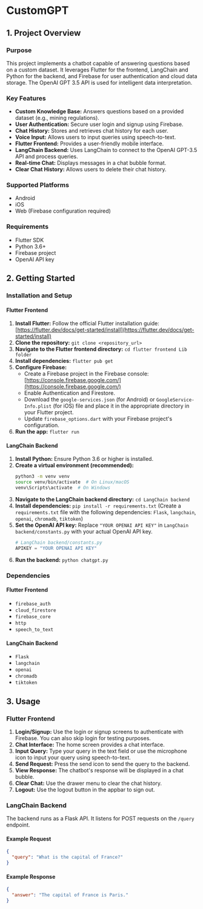 # CustomGPT
## 1. Project Overview
### Purpose
This project implements a chatbot capable of answering questions based on a custom dataset. It leverages Flutter for the frontend, LangChain and Python for the backend, and Firebase for user authentication and cloud data storage. The OpenAI GPT 3.5 API is used for intelligent data interpretation.
### Key Features
*   **Custom Knowledge Base:** Answers questions based on a provided dataset (e.g., mining regulations).
*   **User Authentication:** Secure user login and signup using Firebase.
*   **Chat History:** Stores and retrieves chat history for each user.
*   **Voice Input:** Allows users to input queries using speech-to-text.
*   **Flutter Frontend:** Provides a user-friendly mobile interface.
*   **LangChain Backend:** Uses LangChain to connect to the OpenAI GPT-3.5 API and process queries.
*   **Real-time Chat:** Displays messages in a chat bubble format.
*   **Clear Chat History:** Allows users to delete their chat history.
### Supported Platforms
*   Android
*   iOS
*   Web (Firebase configuration required)
### Requirements
*   Flutter SDK
*   Python 3.6+
*   Firebase project
*   OpenAI API key
## 2. Getting Started
### Installation and Setup
#### Flutter Frontend
1.  **Install Flutter:** Follow the official Flutter installation guide: [https://flutter.dev/docs/get-started/install](https://flutter.dev/docs/get-started/install)
2.  **Clone the repository:** `git clone <repository_url>`
3.  **Navigate to the Flutter frontend directory:** `cd flutter frontend Lib folder`
4.  **Install dependencies:** `flutter pub get`
5.  **Configure Firebase:**
    *   Create a Firebase project in the Firebase console: [https://console.firebase.google.com/](https://console.firebase.google.com/)
    *   Enable Authentication and Firestore.
    *   Download the `google-services.json` (for Android) or `GoogleService-Info.plist` (for iOS) file and place it in the appropriate directory in your Flutter project.
    *   Update `firebase_options.dart` with your Firebase project's configuration.
6.  **Run the app:** `flutter run`
#### LangChain Backend
1.  **Install Python:** Ensure Python 3.6 or higher is installed.
2.  **Create a virtual environment (recommended):**
    ```bash
    python3 -m venv venv
    source venv/bin/activate  # On Linux/macOS
    venv\Scripts\activate  # On Windows
3.  **Navigate to the LangChain backend directory:** `cd LangChain backend`
4.  **Install dependencies:** `pip install -r requirements.txt` (Create a `requirements.txt` file with the following dependencies: `Flask`, `langchain`, `openai`, `chromadb`, `tiktoken`)
5.  **Set the OpenAI API key:** Replace `"YOUR OPENAI API KEY"` in `LangChain backend/constants.py` with your actual OpenAI API key.
    ```python
    # LangChain backend/constants.py
    APIKEY = "YOUR OPENAI API KEY"
6.  **Run the backend:** `python chatgpt.py`
### Dependencies
#### Flutter Frontend
*   `firebase_auth`
*   `cloud_firestore`
*   `firebase_core`
*   `http`
*   `speech_to_text`
#### LangChain Backend
*   `Flask`
*   `langchain`
*   `openai`
*   `chromadb`
*   `tiktoken`
## 3. Usage
### Flutter Frontend
1.  **Login/Signup:** Use the login or signup screens to authenticate with Firebase.  You can also skip login for testing purposes.
2.  **Chat Interface:** The home screen provides a chat interface.
3.  **Input Query:** Type your query in the text field or use the microphone icon to input your query using speech-to-text.
4.  **Send Request:** Press the send icon to send the query to the backend.
5.  **View Response:** The chatbot's response will be displayed in a chat bubble.
6.  **Clear Chat:** Use the drawer menu to clear the chat history.
7.  **Logout:** Use the logout button in the appbar to sign out.
### LangChain Backend
The backend runs as a Flask API. It listens for POST requests on the `/query` endpoint.
#### Example Request
```json
{
  "query": "What is the capital of France?"
}
```
#### Example Response
```json
{
  "answer": "The capital of France is Paris."
}
```
